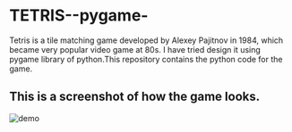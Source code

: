 # TETRIS--pygame-
Tetris is a tile matching game developed by Alexey Pajitnov in 1984, which became very popular video game at 80s. I have tried design it using pygame library of python.This repository contains the python code for the game.
## This is a screenshot of how the game looks.

![demo](https://user-images.githubusercontent.com/53531220/85394649-7d35e180-b56c-11ea-9f9c-49d0461a0542.PNG)
